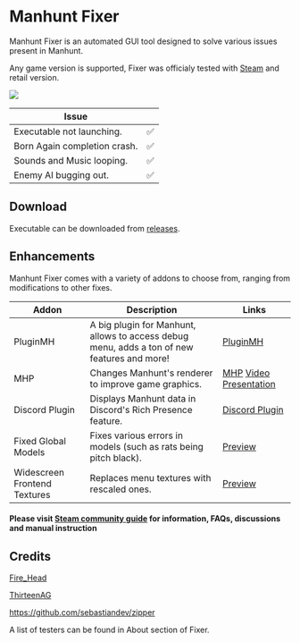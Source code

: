 ﻿# Manhunt Fixer
Manhunt Fixer is an automated GUI tool designed to solve various issues present in Manhunt.

Any game version is supported, Fixer was officialy tested with [Steam](https://store.steampowered.com/app/12130/Manhunt/) and retail version.


![](https://i.imgur.com/Lty2DnD.png)

| Issue | |
|---|---|
|Executable not launching.|✅ |
|Born Again completion crash.|✅ |
|Sounds and Music looping.|✅ |
|Enemy AI bugging out.|✅|


## Download
Executable can be downloaded from [releases](https://github.com/ermaccer/Manhunt.Fixer/releases).

## Enhancements
Manhunt Fixer comes with a variety of addons to choose from, ranging from modifications to
other fixes.

| Addon | Description | Links |
|---|---|---| 
|PluginMH|A big plugin for Manhunt, allows to access debug menu, adds a ton of new features and more! | [PluginMH](https://github.com/ermaccer/Manhunt.PluginMH)|
|MHP|Changes Manhunt's renderer to improve game graphics.| [MHP](https://github.com/Fire-Head/MHP) [Video Presentation](https://www.youtube.com/watch?v=C8XR1K14h8A)|
|Discord Plugin|Displays Manhunt data in Discord's Rich Presence feature.| [Discord Plugin](https://github.com/ermaccer/Manhunt.DiscordPlugin/)|
|Fixed Global Models|Fixes various errors in models (such as rats being pitch black).| [Preview](https://steamuserimages-a.akamaihd.net/ugc/1742303942007772598/802EDB8890ECBDB0A63B819565C55F8CBFBB5550/)|
|Widescreen Frontend Textures|Replaces menu textures with rescaled ones.| [Preview](https://steamuserimages-a.akamaihd.net/ugc/1742303942007751222/80DE75C48B74C6774A0A249C81DF1BF4CBCF768F/)|


#### Please visit  [Steam community guide](https://steamcommunity.com/sharedfiles/filedetails/?id=2166039806) for information, FAQs, discussions and manual instruction


## Credits

[Fire_Head](https://github.com/Fire-Head/)

[ThirteenAG](https://github.com/ThirteenAG)

https://github.com/sebastiandev/zipper


A list of testers can be found in About section of Fixer.
